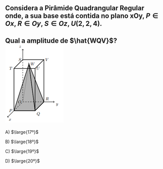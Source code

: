## Considera a Pirâmide Quadrangular Regular onde, a sua base está contida no plano xOy, $P \in Ox$, $R \in Oy$, $S \in Oz$, $U(2,2,4)$.

## Qual a amplitude de $\hat{WQV}$? ![Alt text](image.png)

A) $\large{17º}$

B) $\large{18º}$

C) $\large{19º}$

D) $\large{20º}$


